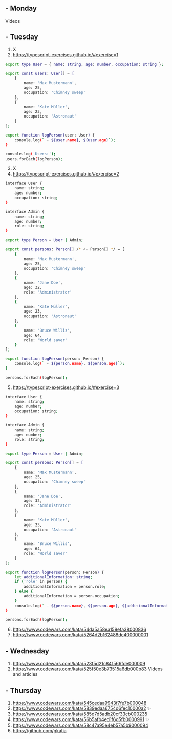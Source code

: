 ## - Monday
Videos

## - Tuesday
1. X
2. https://typescript-exercises.github.io/#exercise=1
```sh
export type User = { name: string, age: number, occupation: string };

export const users: User[] = [
    {
        name: 'Max Mustermann',
        age: 25,
        occupation: 'Chimney sweep'
    },
    {
        name: 'Kate Müller',
        age: 23,
        occupation: 'Astronaut'
    }
];

export function logPerson(user: User) {
    console.log(` - ${user.name}, ${user.age}`);
}

console.log('Users:');
users.forEach(logPerson);
```
3. X
4. https://typescript-exercises.github.io/#exercise=2
```sh
interface User {
    name: string;
    age: number;
    occupation: string;
}

interface Admin {
    name: string;
    age: number;
    role: string;
}

export type Person = User | Admin;

export const persons: Person[] /* <- Person[] */ = [
    {
        name: 'Max Mustermann',
        age: 25,
        occupation: 'Chimney sweep'
    },
    {
        name: 'Jane Doe',
        age: 32,
        role: 'Administrator'
    },
    {
        name: 'Kate Müller',
        age: 23,
        occupation: 'Astronaut'
    },
    {
        name: 'Bruce Willis',
        age: 64,
        role: 'World saver'
    }
];

export function logPerson(person: Person) {
    console.log(` - ${person.name}, ${person.age}`);
}

persons.forEach(logPerson);
```
5. https://typescript-exercises.github.io/#exercise=3
```sh
interface User {
    name: string;
    age: number;
    occupation: string;
}

interface Admin {
    name: string;
    age: number;
    role: string;
}

export type Person = User | Admin;

export const persons: Person[] = [
    {
        name: 'Max Mustermann',
        age: 25,
        occupation: 'Chimney sweep'
    },
    {
        name: 'Jane Doe',
        age: 32,
        role: 'Administrator'
    },
    {
        name: 'Kate Müller',
        age: 23,
        occupation: 'Astronaut'
    },
    {
        name: 'Bruce Willis',
        age: 64,
        role: 'World saver'
    }
];

export function logPerson(person: Person) {
    let additionalInformation: string;
    if ('role' in person) {
        additionalInformation = person.role;
    } else {
        additionalInformation = person.occupation;
    }
    console.log(` - ${person.name}, ${person.age}, ${additionalInformation}`);
}

persons.forEach(logPerson);
```
6. https://www.codewars.com/kata/54da5a58ea159efa38000836
7. https://www.codewars.com/kata/5264d2b162488dc400000001

## - Wednesday
1. https://www.codewars.com/kata/523f5d21c841566fde000009
2. https://www.codewars.com/kata/525f50e3b73515a6db000b83
Videos and articles

## - Thursday
1. https://www.codewars.com/kata/545cedaa9943f7fe7b000048
2. https://www.codewars.com/kata/5839edaa6754d6fec10000a2 ✨
3. https://www.codewars.com/kata/585d7d5adb20cf33cb000235
4. https://www.codewars.com/kata/56b5afb4ed1f6d5fb0000991 ✨
5. https://www.codewars.com/kata/58c47a95e4eb57a5b9000094
6. https://github.com/gkatia
